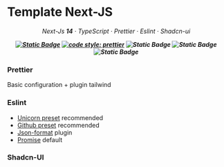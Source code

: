 # Template Next-JS

_<p style="text-align: center">Next-Js **14** · TypeScript · Prettier · Eslint · Shadcn-ui</p>_

**_<p style="text-align: center;">[![Static Badge](https://img.shields.io/badge/pnpm-v8.11.0-blue)](https://pnpm.io/fr/)
[![code style: prettier](https://img.shields.io/badge/code_style-prettier-ff69b4.svg?style=flat-square)](https://github.com/prettier/prettier)
![Static Badge](https://img.shields.io/badge/code_quality-eslint-green)
![Static Badge](https://img.shields.io/badge/ui-shadcn-red)![Static Badge](https://img.shields.io/badge/template-starter-violet)</p>_**

### Prettier

Basic configuration + plugin tailwind

### Eslint

- [Unicorn preset](https://github.com/sindresorhus/eslint-plugin-unicorn) recommended
- [Github preset](https://github.com/github/eslint-plugin-github) recommended
- [Json-format](https://github.com/kuceb/eslint-plugin-json-format) plugin
- [Promise](https://github.com/eslint-community/eslint-plugin-promise) default

### Shadcn-UI

